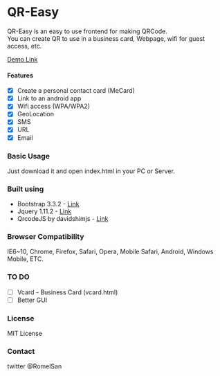 # QR-Easy
QR-Easy is an easy to use frontend for making QRCode.  
You can create QR to use in a business card, Webpage, wifi for guest access, etc.  

[Demo Link](https://www.romelvera.com/github/qr-easy/)

#### Features
- [x] Create a personal contact card (MeCard)
- [x] Link to an android app
- [x] Wifi access (WPA/WPA2)
- [x] GeoLocation
- [x] SMS
- [x] URL
- [x] Email

### Basic Usage

Just download it and open index.html in your PC or Server.

### Built using
* Bootstrap 3.3.2 - [Link](http://getbootstrap.com/)
* Jquery 1.11.2 - [Link](http://jquery.com/)
* QrcodeJS by davidshimjs - [Link](https://github.com/davidshimjs/qrcodejs)

### Browser Compatibility
IE6~10, Chrome, Firefox, Safari, Opera, Mobile Safari, Android, Windows Mobile, ETC.

### TO DO
- [ ] Vcard - Business Card (vcard.html)
- [ ] Better GUI

### License
MIT License

### Contact
twitter @RomelSan
